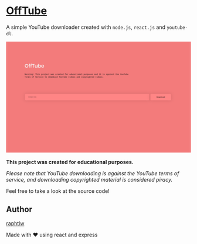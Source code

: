 # [OffTube](https://offtube.now.sh)

A simple YouTube downloader created with `node.js`, `react.js` and `youtube-dl`.

![Website preview](.github/images/demo.png)

**This project was created for educational purposes.**

*Please note that YouTube downloading is against the YouTube terms of service, and downloading copyrighted material is considered piracy.*

Feel free to take a look at the source code!

## Author

[raphtlw](https://github.com/raphtlw)

Made with ❤ using react and express
